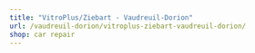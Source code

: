 ```yaml
---
title: "VitroPlus/Ziebart - Vaudreuil-Dorion"
url: /vaudreuil-dorion/vitroplus-ziebart-vaudreuil-dorion/
shop: car repair
---
```

